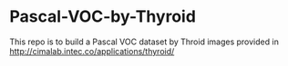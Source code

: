 # Pascal-VOC-by-Thyroid
This repo is to build a Pascal VOC dataset by Throid images provided in http://cimalab.intec.co/applications/thyroid/
